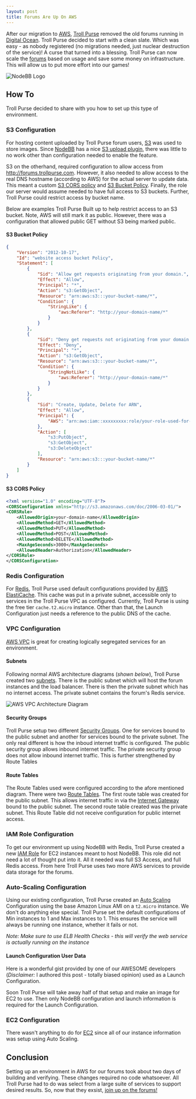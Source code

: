 ```yaml
---
layout: post
title: Forums Are Up On AWS
---
```


After our migration to [AWS](https://aws.amazon.com), [Troll Purse](http://trollpurse.com) removed the old forums running in [Digital Ocean](https://www.digitalocean.com). Troll Purse decided to start with a clean slate. Which was easy - as nobody registered (no migrations needed, just nuclear destruction of the service)! A curse that turned into a blessing. Troll Purse can now scale the [forums](http://forums.trollpurse.com) based on usage and save some money on infrastructure. This will allow us to put more effort into our games!

![NodeBB Logo](https://community.nodebb.org/assets/uploads/system/site-logo.png "NodeBB Logo")

## How To

Troll Purse decided to share with you how to set up this type of environment.

### S3 Configuration

For hosting content uploaded by Troll Purse forum users, [S3](https://aws.amazon.com/s3/) was used to store images. Since [NodeBB](https://nodebb.org/) has a nice [S3 upload plugin](https://github.com/louiseMcMahon/nodebb-plugin-s3-uploads), there was little to no work other than configuration needed to enable the feature.

S3 on the otherhand, required configuration to allow access from http://forums.trollpurse.com. However, it also needed to allow access to the real DNS hostname (according to AWS) for the actual server to update data. This meant a custom [S3 CORS policy](http://docs.aws.amazon.com/AmazonS3/latest/dev/cors.html) and [S3 Bucket Policy](http://docs.aws.amazon.com/AmazonS3/latest/dev/example-bucket-policies.html). Finally, the role our server would assume needed to have full access to S3 buckets. Further, Troll Purse could restrict access by bucket name.

Below are examples Troll Purse Built up to help restrict access to an S3 bucket. Note, AWS will still mark it as public. However, there was a configuration that allowed public GET without S3 being marked public.

#### S3 Bucket Policy

~~~json
{
    "Version": "2012-10-17",
    "Id": "website access bucket Policy",
    "Statement": [
        {
            "Sid": "Allow get requests originating from your domain.",
            "Effect": "Allow",
            "Principal": "*",
            "Action": "s3:GetObject",
            "Resource": "arn:aws:s3:::your-bucket-name/*",
            "Condition": {
                "StringLike": {
                    "aws:Referer": "http://your-domain-name/*"
                }
            }
        },
        {
            "Sid": "Deny get requests not originating from your domain.",
            "Effect": "Deny",
            "Principal": "*",
            "Action": "s3:GetObject",
            "Resource": "arn:aws:s3:::your-bucket-name/*",
            "Condition": {
                "StringNotLike": {
                    "aws:Referer": "http://your-domain-name/*"
                }
            }
        },
        {
            "Sid": "Create, Update, Delete for ARN",
            "Effect": "Allow",
            "Principal": {
                "AWS": "arn:aws:iam::xxxxxxxxx:role/your-role-used-for-s3-access-and-management"
            },
            "Action": [
                "s3:PutObject",
                "s3:GetObject",
                "s3:DeleteObject"
            ],
            "Resource": "arn:aws:s3:::your-bucket-name/*"
        }
    ]
}
~~~

#### S3 CORS Policy

~~~xml
<?xml version="1.0" encoding="UTF-8"?>
<CORSConfiguration xmlns="http://s3.amazonaws.com/doc/2006-03-01/">
<CORSRule>
    <AllowedOrigin>your-domain-name</AllowedOrigin>
    <AllowedMethod>GET</AllowedMethod>
    <AllowedMethod>PUT</AllowedMethod>
    <AllowedMethod>POST</AllowedMethod>
    <AllowedMethod>DELETE</AllowedMethod>
    <MaxAgeSeconds>3000</MaxAgeSeconds>
    <AllowedHeader>Authorization</AllowedHeader>
</CORSRule>
</CORSConfiguration>
~~~

### Redis Configuration

For [Redis](https://redis.io/), Troll Purse used default configurations provided by [AWS ElastiCache](https://aws.amazon.com/elasticache/). This cache was put in a private subnet, accessible only to services in the Troll Purse VPC as configured. Currently, Troll Purse is using the free tier `cache.t2.micro` instance. Other than that, the Launch Configuration just needs a reference to the public DNS of the cache.

### VPC Configuration

[AWS VPC](https://aws.amazon.com/vpc/) is great for creating logically segregated services for an environment.

#### Subnets

Following normal AWS architecture diagrams (*shown below*), Troll Purse created two [subnets](http://docs.aws.amazon.com/AmazonVPC/latest/UserGuide/VPC_Introduction.html#what-is-vpc-subnet). There is the public subnet which will host the forum instances and the load balancer. There is then the private subnet which has no internet access. The private subnet contains the forum's Redis service.

![AWS VPC Architecture Diagram](https://docs.aws.amazon.com/quickstart/latest/vpc/images/quickstart-vpc-design-fullscreen.png "AWS VPC Architecture Diagram")

#### Security Groups

Troll Purse setup two different [Security Groups](http://docs.aws.amazon.com/AmazonVPC/latest/UserGuide/VPC_SecurityGroups.html). One for services bound to the public subnet and another for services bound to the private subnet. The only real different is how the inboud internet traffic is configured. The public security group allows inbound internet traffic. The private security group does not allow inbound internet traffic. This is further strengthened by Route Tables

#### Route Tables

The Route Tables used were configured according to the afore mentioned diagram. There were two [Route Tables](http://docs.aws.amazon.com/AmazonVPC/latest/UserGuide/VPC_Route_Tables.html). The first route table was created for the public subnet. This allows internet traffic in via the [Internet Gateway](http://docs.aws.amazon.com/AmazonVPC/latest/UserGuide/VPC_Internet_Gateway.html) bound to the public subnet. The second route table created was the private subnet. This Route Table did not receive configuration for public internet access.

### IAM Role Configuration

To get our environment up using NodeBB with Redis, Troll Purse created a new [IAM Role](http://docs.aws.amazon.com/IAM/latest/UserGuide/id_roles.html) for EC2 instances meant to host NodeBB. This role did not need a lot of thought put into it. All it needed was full S3 Access, and full Redis access. From here Troll Purse uses two more AWS services to provide data storage for the forums.

### Auto-Scaling Configuration

Using our existing configuration, Troll Purse created an [Auto Scaling](https://aws.amazon.com/autoscaling/) Configuration using the base Amazon Linux AMI on a `t2.micro` instance. We don't do anything else special. Troll Purse set the default configurations of Min instances to 1 and Max instances to 1. This ensures the service will always be running one instance, whether it fails or not.

*Note: Make sure to use ELB Health Checks - this will verify the web service is actually running on the instance*

#### Launch Configuration User Data

Here is a wonderful gist provided by one of our AWESOME developers (*Disclaimer:* I authored this post - totally biased opinion) used as a Launch Configuration.

<script src="https://gist.github.com/hollsteinm/bb6b0dc5632d160b4198b947cdb493aa.js"></script>

Soon Troll Purse will take away half of that setup and make an image for EC2 to use. Then only NodeBB configuration and launch information is required for the Launch Configuration.

### EC2 Configuration

There wasn't anything to do for [EC2](https://aws.amazon.com/ec2/) since all of our instance information was setup using Auto Scaling.

## Conclusion

Setting up an environment in AWS for our forums took about two days of building and verifying. These changes required no code whatsoever. All Troll Purse had to do was select from a large suite of services to support desired results. So, now that they exsist, [join up on the forums!](http://forums.trollpurse.com/register)